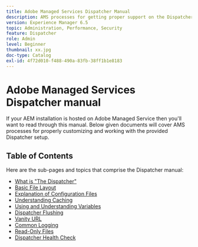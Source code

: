 ```yaml
---
title: Adobe Managed Services Dispatcher Manual
description: AMS processes for getting proper support on the Dispatcher setup.
version: Experience Manager 6.5
topic: Administration, Performance, Security
feature: Dispatcher
role: Admin
level: Beginner
thumbnail: xx.jpg
doc-type: Catalog
exl-id: 4f72d010-f488-490a-83fb-38ff1b1e8183
---
```

# Adobe Managed Services Dispatcher manual

If your AEM installation is hosted on Adobe Managed Service then you'll want to read through this manual.
Below given documents will cover AMS processes for properly customizing and working with the provided Dispatcher setup.

## Table of Contents

Here are the sub-pages and topics that comprise the Dispatcher manual:

- [What is "The Dispatcher"](./what-is-the-dispatcher.md)
- [Basic File Layout](./basic-file-layout.md)
- [Explanation of Configuration Files](./explanation-config-files.md)
- [Understanding Caching](./understanding-cache.md)
- [Using and Understanding Variables](./variables.md)
- [Dispatcher Flushing](./disp-flushing.md)
- [Vanity URL](./disp-vanity-url.md)
- [Common Logging](./common-logs.md)
- [Read-Only Files](./immutable-files.md)
- [Dispatcher Health Check](./health-check.md)
